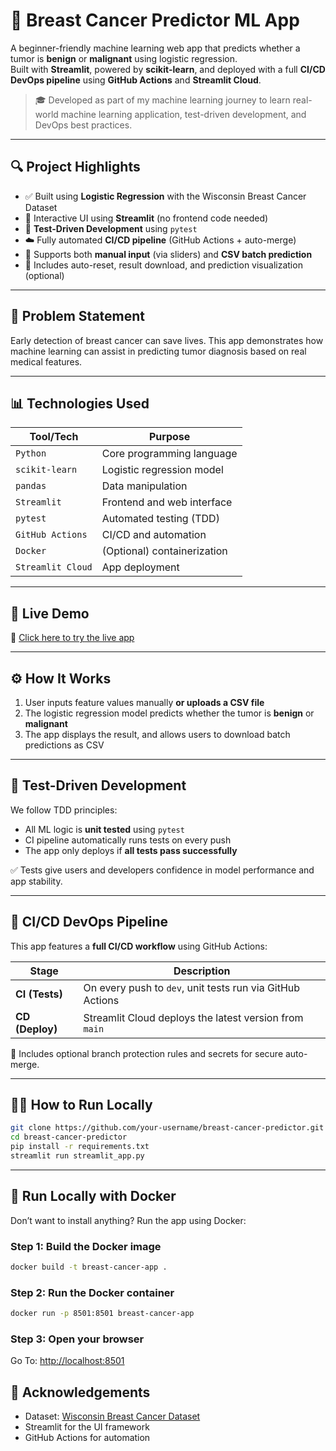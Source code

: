 # 🧠 Breast Cancer Predictor ML App

A beginner-friendly machine learning web app that predicts whether a tumor is **benign** or **malignant** using logistic regression.  
Built with **Streamlit**, powered by **scikit-learn**, and deployed with a full **CI/CD DevOps pipeline** using **GitHub Actions** and **Streamlit Cloud**.

> 🎓 Developed as part of my machine learning journey to learn real-world machine learning application, test-driven development, and DevOps best practices.

---

## 🔍 Project Highlights

- ✅ Built using **Logistic Regression** with the Wisconsin Breast Cancer Dataset
- 🎨 Interactive UI using **Streamlit** (no frontend code needed)
- 🧪 **Test-Driven Development** using `pytest`
- ☁️ Fully automated **CI/CD pipeline** (GitHub Actions + auto-merge)
- 📁 Supports both **manual input** (via sliders) and **CSV batch prediction**
- 🧠 Includes auto-reset, result download, and prediction visualization (optional)

---

## 🧠 Problem Statement

Early detection of breast cancer can save lives. This app demonstrates how machine learning can assist in predicting tumor diagnosis based on real medical features.

---

## 📊 Technologies Used

| Tool/Tech        | Purpose                         |
|------------------|----------------------------------|
| `Python`         | Core programming language        |
| `scikit-learn`   | Logistic regression model        |
| `pandas`         | Data manipulation                |
| `Streamlit`      | Frontend and web interface       |
| `pytest`         | Automated testing (TDD)          |
| `GitHub Actions` | CI/CD and automation             |
| `Docker`         | (Optional) containerization      |
| `Streamlit Cloud`| App deployment                   |

---

## 🚀 Live Demo

🔗 [Click here to try the live app](https://breastcancerapp-j35rgsxozekug8vwbys8pn.streamlit.app/)

---

## ⚙️ How It Works

1. User inputs feature values manually **or uploads a CSV file**
2. The logistic regression model predicts whether the tumor is **benign** or **malignant**
3. The app displays the result, and allows users to download batch predictions as CSV

---

## 🧪 Test-Driven Development

We follow TDD principles:
- All ML logic is **unit tested** using `pytest`
- CI pipeline automatically runs tests on every push
- The app only deploys if **all tests pass successfully**

✅ Tests give users and developers confidence in model performance and app stability.

---

## 🔁 CI/CD DevOps Pipeline

This app features a **full CI/CD workflow** using GitHub Actions:

| Stage       | Description |
|-------------|-------------|
| **CI (Tests)** | On every push to `dev`, unit tests run via GitHub Actions |
| **CD (Deploy)** | Streamlit Cloud deploys the latest version from `main` |

🔐 Includes optional branch protection rules and secrets for secure auto-merge.

---

## 🧑‍💻 How to Run Locally

```bash
git clone https://github.com/your-username/breast-cancer-predictor.git
cd breast-cancer-predictor
pip install -r requirements.txt
streamlit run streamlit_app.py
```
---

## 🐳 Run Locally with Docker

Don’t want to install anything? Run the app using Docker:

### Step 1: Build the Docker image

```bash
docker build -t breast-cancer-app .
```

### Step 2: Run the Docker container

```bash
docker run -p 8501:8501 breast-cancer-app
```

### Step 3: Open your browser
Go To: [http://localhost:8501](http://localhost:8501)

## 🙌 Acknowledgements
- Dataset: [Wisconsin Breast Cancer Dataset](https://www.kaggle.com/datasets/uciml/breast-cancer-wisconsin-data)
- Streamlit for the UI framework
- GitHub Actions for automation

